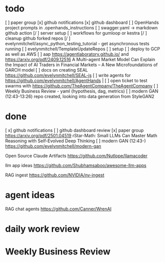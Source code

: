 # todo
[ ] paper group 
[x] github notifications
[x] github dashboard
[ ] OpenHands project prompts in .openhands_instructions
[ ] swagger.yaml -> markdown github action
[/ ] server setup
[ ] workflows for gumloop or kestra
[/ ] cleanup github forked repos
[/ ] evelynmitchell/async_python_testing_tutorial - get asynchronous tests running
[ ] evelynmitchell/TemplateUpdateRepos
[ ] setup
[ ] deploy to GCP as well as AWS
[ ] aap https://agentlaboratory.github.io/ and https://arxiv.org/pdf/2409.12516 A Multi-agent Market Model Can Explain the Impact of AI Traders in Financial Markets – A New Microfoundations of GARCH model
[ ] docs on creating SEAL https://github.com/evelynmitchell/SEAL-js
[ ] write agents for https://github.com/evelynmitchell/AgentHands |
[ ] open ticket to test swarms with https://github.com/TheAgentCompany/TheAgentCompany
[ ] Weekly Business Review - yaml (hypothesis, dag, metrics)
[ ] modern GAN (12:43-13:26) repo created, looking into data generation from StyleGAN2

# done
[ x] github notifications
[ ] github dashboard review
[x] paper group https://arxiv.org/pdf/2501.04519 rStar-Math: Small LLMs Can Master Math Reasoning with Self-Evolved Deep Thinking 
[ ] modern GAN (12:43-) https://github.com/evelynmitchell/modern-gan 

Open Source Claude Artifacts https://github.com/Nutlope/llamacoder 

llm app ideas https://github.com/Shubhamsaboo/awesome-llm-apps

RAG ingest https://github.com/NVIDIA/nv-ingest

# agent ideas
RAG chat agents https://github.com/Canner/WrenAI

# daily work review

# Weekly Business Review
